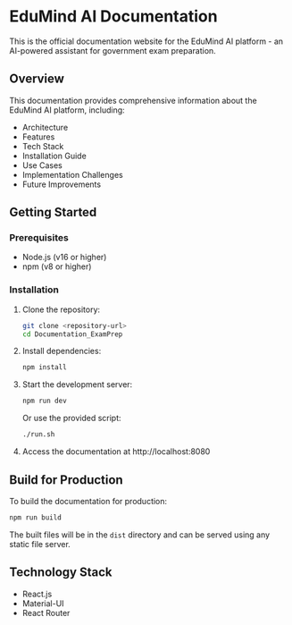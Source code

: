 # EduMind AI Documentation

This is the official documentation website for the EduMind AI platform - an AI-powered assistant for government exam preparation.

## Overview

This documentation provides comprehensive information about the EduMind AI platform, including:

- Architecture
- Features
- Tech Stack
- Installation Guide
- Use Cases
- Implementation Challenges
- Future Improvements

## Getting Started

### Prerequisites

- Node.js (v16 or higher)
- npm (v8 or higher)

### Installation

1. Clone the repository:
   ```bash
   git clone <repository-url>
   cd Documentation_ExamPrep
   ```

2. Install dependencies:
   ```bash
   npm install
   ```

3. Start the development server:
   ```bash
   npm run dev
   ```
   
   Or use the provided script:
   ```bash
   ./run.sh
   ```

4. Access the documentation at http://localhost:8080

## Build for Production

To build the documentation for production:

```bash
npm run build
```

The built files will be in the `dist` directory and can be served using any static file server.

## Technology Stack

- React.js
- Material-UI
- React Router
 